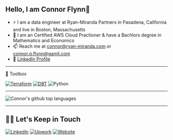 <!--
**connorflyn/connorflyn** is a ✨ _special_ ✨ repository because its `README.md` (this file) appears on your GitHub profile.
-->


## Hello, I am Connor Flynn👋

 -  ⚡ I am a data engineer at Ryan-Miranda Partners in Pasadena, California and live in Boston, Massachusetts
 - 🧠 I am an Certified AWS Cloud Practioner & have a Bachlors degree in Mathematics and Economics
 - 📫 Reach me at connor@ryan-miranda.com or connor.q.flynn@gamil.com
 - 🔭 [LinkedIn Profile](https://www.linkedin.com/in/connor-flynn-940707181/)

---

🧰 Toolbox
<p align="left">
 <a href="https://www.getdbt.com/"><img alt="Terraform" src="https://img.shields.io/badge/Terraform-purple?style=flat-square&logo=terraform"></a>
 <a href="https://www.getdbt.com/"><img alt="DBT" src="https://img.shields.io/badge/DBT-orange?style=flat-square&logo=dbt"></a>
 <a ><img alt="Python" src="https://img.shields.io/badge/Python-yellow?style=flat-square&logo=python"></a>



<!--Toolbox icons 
![DBT](https://img.shields.io/badge/azure-%230072C6.svg?style=for-the-badge&logo=azure-devops&logoColor=white)
<img src="https://raw.githubusercontent.com/lukemurraynz/lukemurraynz/master/wave.gif" width="30px">
![Git](https://img.shields.io/badge/git-%3776AB.svg?style=for-the-badge&logo=git&logoColor=white&color=F05032)
![GitHub Pages](https://img.shields.io/badge/githubpages-%3776AB.svg?style=for-the-badge&logo=git&logoColor=white&color=F05032)
![PowerShell](https://img.shields.io/badge/microsoft-powershell.svg?style=for-the-badge&logo=powershell&color=FFFFFF)
![WindowsServer](https://img.shields.io/badge/microsoft-windows.svg?style=for-the-badge&logo=windows&color=000000)
-->
---
![Connor's github top languages](https://github-readme-stats.vercel.app/api/top-langs/?username=connorflyn&show_icons=true&langs_count=8)

---

## 🤝🏻 Let's Keep in Touch

<p align="left">
<a href="https://www.linkedin.com/in/connor-flynn-940707181/"><img alt="LinkedIn" src="https://img.shields.io/badge/LinkedIn-Flynn,Connor-blue?style=flat-square&logo=linkedin"></a>
<a href="https://www.upwork.com/freelancers/~01d9da93931c25ee5b?viewMode=1"><img alt="Upwork" src="https://img.shields.io/badge/Upwrok-Flynn,Connor-green?style=flat-square&logo=upwork"></a>
<a href="https://ryan-miranda.com/"><img alt="Website" src="https://img.shields.io/badge/Website-RM-maroon?style=flat-square&logo=google-chrome"></a>


